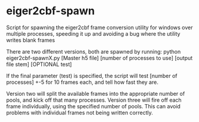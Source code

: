# eiger2cbf-spawn
Script for spawning the eiger2cbf frame conversion utility for windows over multiple processes, speeding it up and avoiding a bug where the utility writes blank frames

There are two different versions, both are spawned by running:
python eiger2cbf-spawnX.py [Master h5 file] [number of processes to use] [output file stem] [OPTIONAL test]

If the final parameter (test) is specified, the script will test [number of processes] +-5 for 10 frames each, and tell how fast they are.

Version two will split the available frames into the appropriate number of pools, and kick off that many processes.
Version three will fire off each frame individually, using the specified number of pools. This can avoid problems with individual frames not being written correctly.
